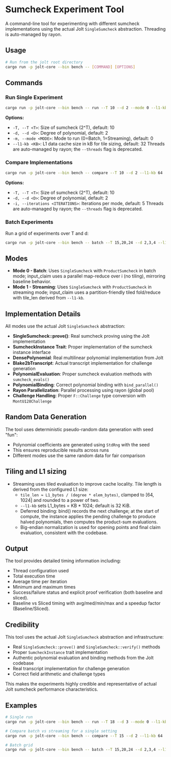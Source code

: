 # Sumcheck Experiment Tool

A command-line tool for experimenting with different sumcheck implementations using the actual Jolt `SingleSumcheck` abstraction. Threading is auto-managed by rayon.

## Usage

```bash
# Run from the jolt root directory
cargo run -p jolt-core --bin bench -- [COMMAND] [OPTIONS]
```

## Commands

### Run Single Experiment
```bash
cargo run -p jolt-core --bin bench -- run --T 10 --d 2 --mode 0 --l1-kb 64
```

**Options:**
- `-T, --T <T>`: Size of sumcheck (2^T), default: 10
- `-d, --d <D>`: Degree of polynomial, default: 2  
- `-m, --mode <MODE>`: Mode to run (0=Batch, 1=Streaming), default: 0
- `--l1-kb <KB>`: L1 data cache size in kB for tile sizing, default: 32
Threads are auto-managed by rayon; the `--threads` flag is deprecated.

### Compare Implementations
```bash
cargo run -p jolt-core --bin bench -- compare --T 10 --d 2 --l1-kb 64
```

**Options:**
- `-T, --T <T>`: Size of sumcheck (2^T), default: 10
- `-d, --d <D>`: Degree of polynomial, default: 2
- `-i, --iterations <ITERATIONS>`: Iterations per mode, default: 5
Threads are auto-managed by rayon; the `--threads` flag is deprecated.

### Batch Experiments
Run a grid of experiments over T and d:
```bash
cargo run -p jolt-core --bin bench -- batch --T 15,20,24 --d 2,3,4 --l1-kb 64
```

## Modes

- **Mode 0 - Batch**: Uses `SingleSumcheck` with `ProductSumcheck` in batch mode; input_claim uses a parallel map-reduce over i (no tiling), mirroring baseline behavior.
- **Mode 1 - Streaming**: Uses `SingleSumcheck` with `ProductSumcheck` in streaming mode; input_claim uses a partition-friendly tiled fold/reduce with tile_len derived from `--l1-kb`.

## Implementation Details

All modes use the actual Jolt `SingleSumcheck` abstraction:
- **SingleSumcheck::prove()**: Real sumcheck proving using the Jolt implementation
- **SumcheckInstance Trait**: Proper implementation of the sumcheck instance interface
- **DensePolynomial**: Real multilinear polynomial implementation from Jolt
- **Blake2bTranscript**: Actual transcript implementation for challenge generation
- **PolynomialEvaluation**: Proper sumcheck evaluation methods with `sumcheck_evals()`
- **PolynomialBinding**: Correct polynomial binding with `bind_parallel()`
- **Rayon Parallelization**: Parallel processing using rayon (global pool)
- **Challenge Handling**: Proper `F::Challenge` type conversion with `MontU128Challenge`

## Random Data Generation

The tool uses deterministic pseudo-random data generation with seed "fun":
- Polynomial coefficients are generated using `StdRng` with the seed
- This ensures reproducible results across runs
- Different modes use the same random data for fair comparison

## Tiling and L1 sizing

- Streaming uses tiled evaluation to improve cache locality. Tile length is derived from the configured L1 size:
  - `tile_len ≈ L1_bytes / (degree * elem_bytes)`, clamped to [64, 1024] and rounded to a power of two.
  - `--l1-kb` sets L1_bytes = KB * 1024; default is 32 KiB.
  - Deferred binding: bind() records the next challenge; at the start of compute, the instance applies the pending challenge to produce halved polynomials, then computes the product-sum evaluations.
  - Big-endian normalization is used for opening points and final claim evaluation, consistent with the codebase.

## Output

The tool provides detailed timing information including:
- Thread configuration used
- Total execution time
- Average time per iteration
- Minimum and maximum times
- Success/failure status and explicit proof verification (both baseline and sliced).
- Baseline vs Sliced timing with avg/med/min/max and a speedup factor (Baseline/Sliced).

## Credibility

This tool uses the actual Jolt `SingleSumcheck` abstraction and infrastructure:
- Real `SingleSumcheck::prove()` and `SingleSumcheck::verify()` methods
- Proper `SumcheckInstance` trait implementation
- Authentic polynomial evaluation and binding methods from the Jolt codebase
- Real transcript implementation for challenge generation
- Correct field arithmetic and challenge types

This makes the experiments highly credible and representative of actual Jolt sumcheck performance characteristics.

## Examples
```bash
# Single run
cargo run -p jolt-core --bin bench -- run --T 18 --d 3 --mode 0 --l1-kb 64

# Compare batch vs streaming for a single setting
cargo run -p jolt-core --bin bench -- compare --T 15 --d 2 --l1-kb 64

# Batch grid
cargo run -p jolt-core --bin bench -- batch --T 15,20,24 --d 2,3,4 --l1-kb 64
```
